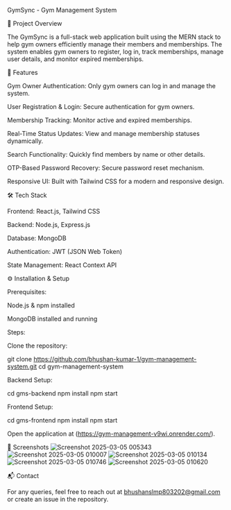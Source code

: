 GymSync - Gym Management System

📌 Project Overview

The GymSync is a full-stack web application built using the MERN stack to help gym owners efficiently manage their members and memberships. The system enables gym owners to register, log in, track memberships, manage user details, and monitor expired memberships.

🚀 Features

Gym Owner Authentication: Only gym owners can log in and manage the system.

User Registration & Login: Secure authentication for gym owners.

Membership Tracking: Monitor active and expired memberships.

Real-Time Status Updates: View and manage membership statuses dynamically.

Search Functionality: Quickly find members by name or other details.

OTP-Based Password Recovery: Secure password reset mechanism.

Responsive UI: Built with Tailwind CSS for a modern and responsive design.

🛠️ Tech Stack

Frontend: React.js, Tailwind CSS

Backend: Node.js, Express.js

Database: MongoDB

Authentication: JWT (JSON Web Token)

State Management: React Context API

⚙️ Installation & Setup

Prerequisites:

Node.js & npm installed

MongoDB installed and running

Steps:

Clone the repository:

git clone https://github.com/bhushan-kumar-1/gym-management-system.git
cd gym-management-system

Backend Setup:

cd gms-backend
npm install
npm start

Frontend Setup:

cd gms-frontend
npm install
npm start

Open the application at (https://gym-management-v9wi.onrender.com/).

📸 Screenshots
![Screenshot 2025-03-05 005343](https://github.com/user-attachments/assets/40e60b03-80e5-4b97-a7d9-e293ddff934f)
![Screenshot 2025-03-05 010007](https://github.com/user-attachments/assets/e2b8b0ab-6d22-4727-9d10-f34e8399f3c0)
![Screenshot 2025-03-05 010134](https://github.com/user-attachments/assets/49fc50f0-3422-4906-89b9-2e0c38e65282)
![Screenshot 2025-03-05 010746](https://github.com/user-attachments/assets/9e1ca4a4-d043-42f7-a926-ee9a89593c3f)
![Screenshot 2025-03-05 010620](https://github.com/user-attachments/assets/d93dba1c-83c1-4696-b6d0-d0407c4a25fd)





📬 Contact

For any queries, feel free to reach out at bhushanslmp803202@gmail.com or create an issue in the repository.
